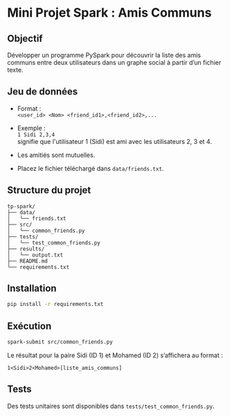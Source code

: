 # Mini Projet Spark : Amis Communs

## Objectif

Développer un programme PySpark pour découvrir la liste des amis communs entre deux utilisateurs dans un graphe social à partir d’un fichier texte.

## Jeu de données

- Format :  
  `<user_id> <Nom> <friend_id1>,<friend_id2>,...`
- Exemple :  
  `1 Sidi 2,3,4`  
  signifie que l'utilisateur 1 (Sidi) est ami avec les utilisateurs 2, 3 et 4.

- Les amitiés sont mutuelles.

- Placez le fichier téléchargé dans `data/friends.txt`.

## Structure du projet

```
tp-spark/
├── data/
│   └── friends.txt
├── src/
│   └── common_friends.py
├── tests/
│   └── test_common_friends.py
├── results/
│   └── output.txt
├── README.md
└── requirements.txt
```

## Installation

```bash
pip install -r requirements.txt
```

## Exécution

```bash
spark-submit src/common_friends.py
```

Le résultat pour la paire Sidi (ID 1) et Mohamed (ID 2) s’affichera au format :

```
1<Sidi>2<Mohamed>[liste_amis_communs]
```

## Tests

Des tests unitaires sont disponibles dans `tests/test_common_friends.py`.
